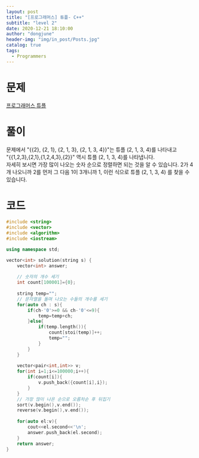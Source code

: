 ```yaml
---
layout: post
title: "[프로그래머스] 튜플- C++"
subtitle: "level 2"
date: 2020-12-21 18:10:00
author: "dongjune"
header-img: "img/in_post/Posts.jpg"
catalog: true
tags:
  - Programmers
---
```

# 문제
[프로그래머스 튜플](https://programmers.co.kr/learn/courses/30/lessons/64065)
# 풀이
문제에서 "{{2}, {2, 1}, {2, 1, 3}, {2, 1, 3, 4}}"는 튜플 (2, 1, 3, 4)를 나타내고   
"{{1,2,3},{2,1},{1,2,4,3},{2}}" 역시 튜플 (2, 1, 3, 4)를 나타냅니다.  
자세히 보시면 가장 많이 나오는 숫자 순으로 정렬하면 되는 것을 알 수 있습니다. 2가 4개 나오니까 2를 먼저 그 다음 1이 3개니까 1, 이런 식으로 튜플 (2, 1, 3, 4) 를 찾을 수 있습니다.  

# 코드
```c++
#include <string>
#include <vector>
#include <algorithm>
#include <iostream>

using namespace std;

vector<int> solution(string s) {
    vector<int> answer;
    
    // 숫자의 개수 세기
    int count[100001]={0};
    
    string temp="";
    // 문자열을 돌며 나오는 수들의 개수를 세기
    for(auto ch : s){
        if(ch-'0'>=0 && ch-'0'<=9){
            temp=temp+ch;
        }else{
            if(temp.length()){
                count[stoi(temp)]++;
                temp="";
            }
        }
    }
    
    vector<pair<int,int>> v;
    for(int i=1;i<=100000;i++){
        if(count[i]){
            v.push_back({count[i],i});
        }
    }
    // 가장 많이 나온 순으로 오름차순 후 뒤집기
    sort(v.begin(),v.end());
    reverse(v.begin(),v.end());
    
    for(auto el:v){
        cout<<el.second<<'\n';
        answer.push_back(el.second);
    }
    return answer;
}
```
